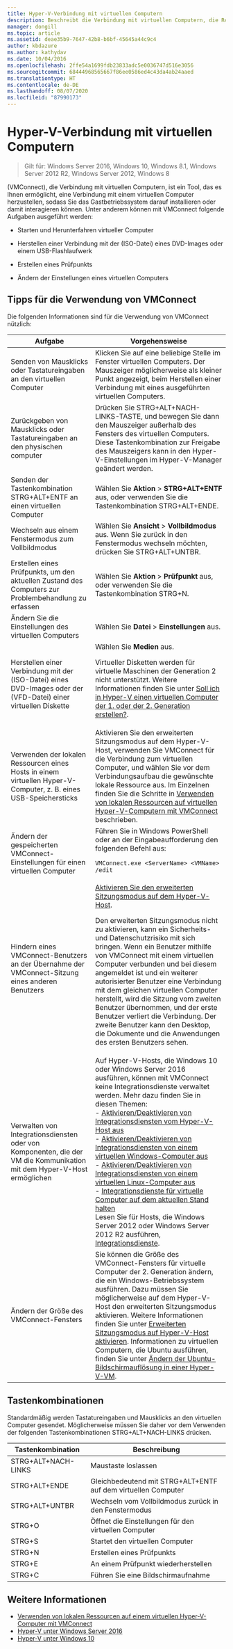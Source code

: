 ```yaml
---
title: Hyper-V-Verbindung mit virtuellen Computern
description: Beschreibt die Verbindung mit virtuellen Computern, die Remotezugriff auf einen virtuellen Computer bereitstellt. Enthält Details zum Ausführen allgemeiner Aufgaben, z. B. zum Senden von STRG+ALT+ENTF an den virtuellen Computer.
manager: dongill
ms.topic: article
ms.assetid: deae35b9-7647-42b8-b6bf-45645a44c9c4
author: kbdazure
ms.author: kathydav
ms.date: 10/04/2016
ms.openlocfilehash: 2ffe54a1699fdb23833adc5e0036747d516e3056
ms.sourcegitcommit: 68444968565667f86ee0586ed4c43da4ab24aaed
ms.translationtype: HT
ms.contentlocale: de-DE
ms.lasthandoff: 08/07/2020
ms.locfileid: "87990173"
---
```

# <a name="hyper-v-virtual-machine-connection"></a>Hyper-V-Verbindung mit virtuellen Computern

>Gilt für: Windows Server 2016, Windows 10, Windows 8.1, Windows Server 2012 R2, Windows Server 2012, Windows 8

\(VMConnect\), die Verbindung mit virtuellen Computern, ist ein Tool, das es Ihnen ermöglicht, eine Verbindung mit einem virtuellen Computer herzustellen, sodass Sie das Gastbetriebssystem darauf installieren oder damit interagieren können. Unter anderem können mit VMConnect folgende Aufgaben ausgeführt werden:

-   Starten und Herunterfahren virtueller Computer

-   Herstellen einer Verbindung mit der \(ISO-Datei\) eines DVD-Images oder einem USB-Flashlaufwerk

-   Erstellen eines Prüfpunkts

-   Ändern der Einstellungen eines virtuellen Computers

## <a name="tips-for-using-vmconnect"></a>Tipps für die Verwendung von VMConnect
Die folgenden Informationen sind für die Verwendung von VMConnect nützlich:

|Aufgabe|Vorgehensweise|
|---------------|------------|
|Senden von Mausklicks oder Tastatureingaben an den virtuellen Computer|Klicken Sie auf eine beliebige Stelle im Fenster virtuellen Computers. Der Mauszeiger möglicherweise als kleiner Punkt angezeigt, beim Herstellen einer Verbindung mit eines ausgeführten virtuellen Computers.|
|Zurückgeben von Mausklicks oder Tastatureingaben an den physischen computer|Drücken Sie STRG\+ALT\+NACH-LINKS-TASTE, und bewegen Sie dann den Mauszeiger außerhalb des Fensters des virtuellen Computers. Diese Tastenkombination zur Freigabe des Mauszeigers kann in den Hyper\-V-Einstellungen im Hyper\-V-Manager geändert werden.|
|Senden der Tastenkombination STRG\+ALT\+ENTF an einen virtuellen Computer|Wählen Sie **Aktion** > **STRG\+ALT\+ENTF** aus, oder verwenden Sie die Tastenkombination STRG\+ALT\+ENDE.|
|Wechseln aus einem Fenstermodus zum Vollbildmodus|Wählen Sie **Ansicht** > **Vollbildmodus** aus. Wenn Sie zurück in den Fenstermodus wechseln möchten, drücken Sie STRG\+ALT\+UNTBR.|
|Erstellen eines Prüfpunkts, um den aktuellen Zustand des Computers zur Problembehandlung zu erfassen|Wählen Sie **Aktion** > **Prüfpunkt** aus, oder verwenden Sie die Tastenkombination STRG\+N.|
|Ändern Sie die Einstellungen des virtuellen Computers|Wählen Sie **Datei** > **Einstellungen** aus.|
|Herstellen einer Verbindung mit der \(ISO-Datei\) eines DVD-Images oder der \(VFD-Datei\) einer virtuellen Diskette|Wählen Sie **Medien** aus.<p>Virtueller Disketten werden für virtuelle Maschinen der Generation 2 nicht unterstützt. Weitere Informationen finden Sie unter [Soll ich in Hyper-V einen virtuellen Computer der 1. oder der 2. Generation erstellen?](../plan/Should-I-create-a-generation-1-or-2-virtual-machine-in-Hyper-V.md).|
|Verwenden der lokalen Ressourcen eines Hosts in einem virtuellen Hyper\-V-Computer, z. B. eines USB-Speichersticks|Aktivieren Sie den erweiterten Sitzungsmodus auf dem Hyper-V-Host, verwenden Sie VMConnect für die Verbindung zum virtuellen Computer, und wählen Sie vor dem Verbindungsaufbau die gewünschte lokale Ressource aus. Im Einzelnen finden Sie die Schritte in [Verwenden von lokalen Ressourcen auf virtuellen Hyper\-V-Computern mit VMConnect](Use-local-resources-on-Hyper-V-virtual-machine-with-VMConnect.md) beschrieben.|
|Ändern der gespeicherten VMConnect-Einstellungen für einen virtuellen Computer|Führen Sie in Windows PowerShell oder an der Eingabeaufforderung den folgenden Befehl aus:<p>`VMConnect.exe <ServerName> <VMName> /edit`|
|Hindern eines VMConnect-Benutzers an der Übernahme der VMConnect-Sitzung eines anderen Benutzers|[Aktivieren Sie den erweiterten Sitzungsmodus auf dem Hyper-V-Host](Use-local-resources-on-Hyper-V-virtual-machine-with-VMConnect.md#turn-on-enhanced-session-mode-on-a-hyper-v-host).<p>Den erweiterten Sitzungsmodus nicht zu aktivieren, kann ein Sicherheits- und Datenschutzrisiko mit sich bringen. Wenn ein Benutzer mithilfe von VMConnect mit einem virtuellen Computer verbunden und bei diesem angemeldet ist und ein weiterer autorisierter Benutzer eine Verbindung mit dem gleichen virtuellen Computer herstellt, wird die Sitzung vom zweiten Benutzer übernommen, und der erste Benutzer verliert die Verbindung. Der zweite Benutzer kann den Desktop, die Dokumente und die Anwendungen des ersten Benutzers sehen.|
|Verwalten von Integrationsdiensten oder von Komponenten, die der VM die Kommunikation mit dem Hyper-V-Host ermöglichen| Auf Hyper-V-Hosts, die Windows 10 oder Windows Server 2016 ausführen, können mit VMConnect keine Integrationsdienste verwaltet werden. Mehr dazu finden Sie in diesen Themen: <br />- [Aktivieren/Deaktivieren von Integrationsdiensten vom Hyper-V-Host aus](../manage/manage-hyper-v-integration-services.md) <br />- [Aktivieren/Deaktivieren von Integrationsdiensten von einem virtuellen Windows-Computer aus](../manage/manage-hyper-v-integration-services.md#start-and-stop-an-integration-service-from-a-windows-guest)<br />- [Aktivieren/Deaktivieren von Integrationsdiensten von einem virtuellen Linux-Computer aus](../manage/manage-hyper-v-integration-services.md#start-and-stop-an-integration-service-from-a-linux-guest) <br />- [Integrationsdienste für virtuelle Computer auf dem aktuellen Stand halten](../manage/manage-hyper-v-integration-services.md#keep-integration-services-up-to-date)  <br />Lesen Sie für Hosts, die Windows Server 2012 oder Windows Server 2012 R2 ausführen, [Integrationsdienste](/previous-versions/windows/it-pro/windows-server-2012-R2-and-2012/dn798297(v=ws.11)).|
|Ändern der Größe des VMConnect-Fensters|Sie können die Größe des VMConnect-Fensters für virtuelle Computer der 2. Generation ändern, die ein Windows-Betriebssystem ausführen. Dazu müssen Sie möglicherweise auf dem Hyper-V-Host den erweiterten Sitzungsmodus aktivieren. Weitere Informationen finden Sie unter [Erweiterten Sitzungsmodus auf Hyper-V-Host aktivieren](Use-local-resources-on-Hyper-V-virtual-machine-with-VMConnect.md#turn-on-enhanced-session-mode-on-a-hyper-v-host). Informationen zu virtuellen Computern, die Ubuntu ausführen, finden Sie unter [Ändern der Ubuntu-Bildschirmauflösung in einer Hyper-V-VM](/archive/blogs/virtual_pc_guy/changing-ubuntu-screen-resolution-in-a-hyper-v-vm).|


## <a name="keyboard-shortcuts"></a>Tastenkombinationen
Standardmäßig werden Tastatureingaben und Mausklicks an den virtuellen Computer gesendet. Möglicherweise müssen Sie daher vor dem Verwenden der folgenden Tastenkombinationen STRG+ALT+NACH-LINKS drücken.

|Tastenkombination|Beschreibung|
|-------------------|---------------|
|STRG\+ALT\+NACH-LINKS|Maustaste loslassen|
|STRG\+ALT\+ENDE|Gleichbedeutend mit STRG\+ALT\+ENTF auf dem virtuellen Computer|
|STRG\+ALT\+UNTBR|Wechseln vom Vollbildmodus zurück in den Fenstermodus|
|STRG\+O|Öffnet die Einstellungen für den virtuellen Computer|
|STRG\+S|Startet den virtuellen Computer|
|STRG\+N|Erstellen eines Prüfpunkts|
|STRG\+E|An einem Prüfpunkt wiederherstellen|
|STRG\+C|Führen Sie eine Bildschirmaufnahme|

## <a name="see-also"></a>Weitere Informationen
-   [Verwenden von lokalen Ressourcen auf einem virtuellen Hyper-V-Computer mit VMConnect](Use-local-resources-on-Hyper-V-virtual-machine-with-VMConnect.md)
-   [Hyper-V unter Windows Server 2016](../Hyper-V-on-Windows-Server.md)
-   [Hyper-V unter Windows 10](/virtualization/hyper-v-on-windows/)